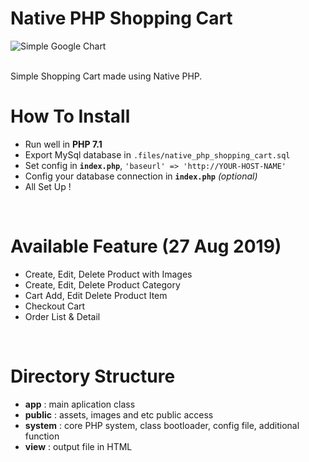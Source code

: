 # Native PHP Shopping Cart

![Simple Google Chart](https://raw.githubusercontent.com/arixwap/native-php-shopping-cart/master/public/images/example.png)

<br>
Simple Shopping Cart made using Native PHP.

# How To Install
- Run well in **PHP 7.1**
- Export MySql database in `.files/native_php_shopping_cart.sql`
- Set config in **`index.php`**, `'baseurl' => 'http://YOUR-HOST-NAME'`
- Config your database connection in **`index.php`** *(optional)*
- All Set Up !

<br>

# Available Feature (27 Aug 2019)
- Create, Edit, Delete Product with Images
- Create, Edit, Delete Product Category
- Cart Add, Edit Delete Product Item
- Checkout Cart
- Order List & Detail

<br>

# Directory Structure
- **app** : main aplication class
- **public** : assets, images and etc public access
- **system** : core PHP system, class bootloader, config file, additional function
- **view** : output file in HTML

